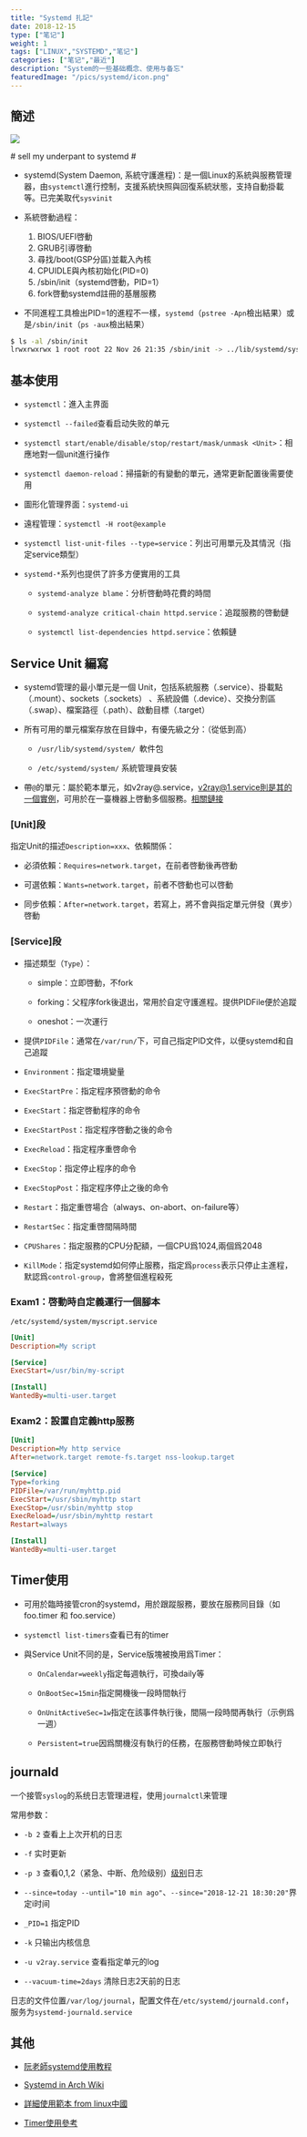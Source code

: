 ```yaml
---
title: "Systemd 扎記"
date: 2018-12-15
type: ["笔记"]
weight: 1
tags: ["LINUX","SYSTEMD","笔记"]
categories: ["笔记","最近"]
description: "System的一些基础概念、使用与备忘"
featuredImage: "/pics/systemd/icon.png"
---
```


## 簡述

![](/pics/systemd/01.jpg)

\# sell my underpant to systemd \#

- systemd(System Daemon, 系統守護進程)：是一個Linux的系統與服務管理器，由``systemctl``進行控制，支援系統快照與回復系統狀態，支持自動掛載等。已完美取代``sysvinit``

- 系統啓動過程：

    1. BIOS/UEFI啓動
    2. GRUB引導啓動
    3. 尋找/boot(GSP分區)並載入內核
    4. CPUIDLE與內核初始化(PID=0)
    5. /sbin/init（systemd啓動，PID=1）
    6. fork啓動systemd註冊的基層服務

- 不同進程工具檢出PID=1的進程不一樣，``systemd``（``pstree -Apn``檢出結果）或是``/sbin/init``（``ps -aux``檢出結果）
```bash
$ ls -al /sbin/init
lrwxrwxrwx 1 root root 22 Nov 26 21:35 /sbin/init -> ../lib/systemd/systemd
```

## 基本使用

- ``systemctl``：進入主界面

- ``systemctl --failed``查看启动失败的单元

- ``systemctl start/enable/disable/stop/restart/mask/unmask <Unit>``：相應地對一個unit進行操作

- ``systemctl daemon-reload``：掃描新的有變動的單元，通常更新配置後需要使用

- 圖形化管理界面：``systemd-ui``

- 遠程管理：``systemctl -H root@example``

- ``systemctl list-unit-files --type=service``：列出可用單元及其情況（指定service類型）

- ``systemd-*``系列也提供了許多方便實用的工具

    - ``systemd-analyze blame``：分析啓動時花費的時間

    - ``systemd-analyze critical-chain httpd.service``：追蹤服務的啓動鏈

    - ``systemctl list-dependencies httpd.service``：依賴鏈

## Service Unit 編寫

- systemd管理的最小單元是一個 Unit，包括系統服務（.service）、掛載點（.mount）、sockets（.sockets） 、系統設備（.device）、交換分割區（.swap）、檔案路徑（.path）、啟動目標（.target）

- 所有可用的單元檔案存放在目錄中，有優先級之分：（從低到高）

    - ``/usr/lib/systemd/system/ ``軟件包

    - ``/etc/systemd/system/`` 系統管理員安裝

- 帶``@``的單元：屬於範本單元，如v2ray@.service，v2ray@1.service則是其的一個實例，可用於在一臺機器上啓動多個服務。[相關鏈接](http://www.bkjia.com/LINUXxt/1025409.html)

### [Unit]段

指定Unit的描述``Description=xxx``、依賴關係：

- 必須依賴：``Requires=network.target``，在前者啓動後再啓動

- 可選依賴：``Wants=network.target``，前者不啓動也可以啓動

- 同步依賴：``After=network.target``，若寫上，將不會與指定單元併發（異步）啓動

### [Service]段

- 描述類型（``Type``）：

    - simple：立即啓動，不fork

    - forking：父程序fork後退出，常用於自定守護進程。提供PIDFile便於追蹤

    - oneshot：一次運行

- 提供``PIDFile``：通常在``/var/run/``下，可自己指定PID文件，以便systemd和自己追蹤

- ``Environment``：指定環境變量 

- ``ExecStartPre``：指定程序預啓動的命令

- ``ExecStart``：指定啓動程序的命令

- ``ExecStartPost``：指定程序啓動之後的命令

- ``ExecReload``：指定程序重啓命令

- ``ExecStop``：指定停止程序的命令

- ``ExecStopPost``：指定程序停止之後的命令

- ``Restart``：指定重啓場合（always、on-abort、on-failure等）

- ``RestartSec``：指定重啓間隔時間

- ``CPUShares``：指定服務的CPU分配額，一個CPU爲1024,兩個爲2048

- ``KillMode``：指定systemd如何停止服務，指定爲``process``表示只停止主進程，默認爲``control-group``，會將整個進程殺死

### Exam1：啓動時自定義運行一個腳本
``/etc/systemd/system/myscript.service``
```ini
[Unit]
Description=My script

[Service]
ExecStart=/usr/bin/my-script

[Install]
WantedBy=multi-user.target 
```

### Exam2：設置自定義http服務
```ini
[Unit]
Description=My http service
After=network.target remote-fs.target nss-lookup.target

[Service]
Type=forking
PIDFile=/var/run/myhttp.pid
ExecStart=/usr/sbin/myhttp start
ExecStop=/usr/sbin/myhttp stop
ExecReload=/usr/sbin/myhttp restart
Restart=always

[Install]
WantedBy=multi-user.target
```

## Timer使用

- 可用於臨時接管cron的systemd，用於跟蹤服務，要放在服務同目錄（如 foo.timer 和 foo.service）

- ``systemctl list-timers``查看已有的timer

- 與Service Unit不同的是，Service版塊被換用爲Timer：

    - ``OnCalendar=weekly``指定每週執行，可換daily等

    - ``OnBootSec=15min``指定開機後一段時間執行

    - ``OnUnitActiveSec=1w``指定在該事件執行後，間隔一段時間再執行（示例爲一週）

    - ``Persistent=true``因爲關機沒有執行的任務，在服務啓動時候立即執行

## journald
一个接管``syslog``的系统日志管理进程，使用``journalctl``来管理

常用参数：

- ``-b 2`` 查看上上次开机的日志

- ``-f`` 实时更新

- ``-p 3`` 查看0,1,2（紧急、中断、危险级别）[级别](https://wiki.archlinux.org/index.php/systemd_(%E7%AE%80%E4%BD%93%E4%B8%AD%E6%96%87)#%E6%97%A5%E5%BF%97)日志

- ``--since=today --until="10 min ago"``、``--since="2018-12-21 18:30:20"``界定i时间

- ``_PID=1`` 指定PID

- ``-k`` 只输出内核信息

- ``-u v2ray.service`` 查看指定单元的log

- ``--vacuum-time=2days`` 清除日志2天前的日志

日志的文件位置``/var/log/journal``，配置文件在``/etc/systemd/journald.conf``，服务为``systemd-journald.service``



## 其他

- [阮老師systemd使用教程](http://www.ruanyifeng.com/blog/2016/03/systemd-tutorial-part-two.html)

- [Systemd in Arch Wiki](https://wiki.archlinux.org/index.php/Systemd_(%E6%AD%A3%E9%AB%94%E4%B8%AD%E6%96%87))

- [詳細使用範本 from linux中國](https://linux.cn/article-5926-1.html)

- [Timer使用參考](https://wiki.archlinux.org/index.php/Systemd/Timers_(简体中文))